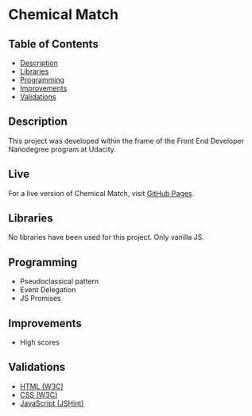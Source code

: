 # Chemical Match

## Table of Contents
- [Description](#description)
- [Libraries](#libraries)
- [Programming](#programming)
- [Improvements](#improvements)
- [Validations](#validations)

## Description
This project was developed within the frame of the Front End Developer Nanodegree program at Udacity.

## Live

For a live version of Chemical Match, visit [GitHub Pages](https://vibueno.github.io/chemicalmatch).

## Libraries
No libraries have been used for this project. Only vanilla JS.

## Programming
* Pseudoclassical pattern
* Event Delegation
* JS Promises

## Improvements
* High scores

## Validations
* [HTML (W3C)](https://validator.w3.org)
* [CSS (W3C)](https://jigsaw.w3.org/css-validator)
* [JavaScript (JSHint)](https://jshint.com)
